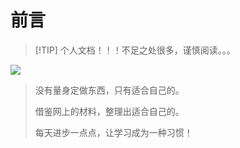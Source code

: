 # 前言

>[!TIP] 个人文档！！！不足之处很多，谨慎阅读。。。

![](https://images.icodedream.com/images/2022/06/11/herd-v1.jpg)

> 没有量身定做东西，只有适合自己的。
>
> 借鉴网上的材料，整理出适合自己的。
> 
> 每天进步一点点，让学习成为一种习惯！
